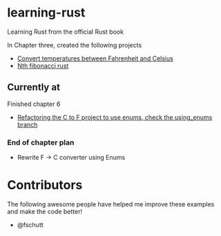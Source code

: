 # learning-rust
Learning Rust from the official Rust book 

In Chapter three, created the following projects

* [Convert temperatures between Fahrenheit and Celsius](https://github.com/BrooksPatton/fahrenheit-to-celsius-rust)
* [Nth fibonacci rust](https://github.com/BrooksPatton/nth_fibonacci_rust)

## Currently at

Finished chapter 6

* [Refactoring the C to F project to use enums, check the using_enums branch](https://github.com/BrooksPatton/fahrenheit-to-celsius-rust)

### End of chapter plan

* Rewrite F -> C converter using Enums

# Contributors

The following awesome people have helped me improve these examples and make the code better!

* @fschutt
